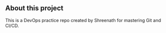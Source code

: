 ## About this project 
This is a DevOps practice repo created by Shreenath for mastering Git and CI/CD. 
